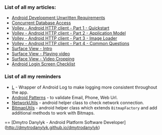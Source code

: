 ### List of all my articles:

* [Android Development Unwritten Requirements](https://github.com/dmytrodanylyk/dmytrodanylyk/blob/gh-pages/articles/Unwritten%20Requirements.md)
* [Concurrent Database Access](https://github.com/dmytrodanylyk/dmytrodanylyk/blob/gh-pages/articles/Concurrent%20Database%20Access.md)
* [Volley - Android HTTP client - Part 1 - Quickstart](https://github.com/dmytrodanylyk/dmytrodanylyk/blob/gh-pages/articles/volley-part-1.md)
* [Volley - Android HTTP client - Part 2 - Application Model](https://github.com/dmytrodanylyk/dmytrodanylyk/blob/gh-pages/articles/volley-part-2.md)
* [Volley - Android HTTP client - Part 3 - Image Loader](https://github.com/dmytrodanylyk/dmytrodanylyk/blob/gh-pages/articles/volley-part-3.md)
* [Volley - Android HTTP client - Part 4 - Common Questions](https://github.com/dmytrodanylyk/dmytrodanylyk/blob/gh-pages/articles/volley-part-4.md)
* [Surface View - Intro](https://github.com/dmytrodanylyk/dmytrodanylyk/blob/gh-pages/articles/surface-view-intro.md)
* [Surface View - Playing video](https://github.com/dmytrodanylyk/dmytrodanylyk/blob/gh-pages/articles/surface-view-play-video.md)
* [Surface View - Video Cropping](https://github.com/dmytrodanylyk/dmytrodanylyk/blob/gh-pages/articles/surface-view-video-cropping.md)
* [Android Login Screen Checklist](https://github.com/dmytrodanylyk/dmytrodanylyk/blob/gh-pages/articles/Android%20Login%20Screen%20Checklist.md)

### List of all my reminders

* [L][1] - Wrapper of Android Log to make logging more consistent throughout the app.
* [Android Patterns][2] - to validate Email, Phone, Web Url.
* [NetworkUtils][3] - android helper class to check network connection.
* [BitmapUtils][4] - android helper class which extends `BitmapFactory` and add additional methods to work with Bitmaps.

==
[Dmytro Danylyk - Android Platform Software Developer] (http://dmytrodanylyk.github.io/dmytrodanylyk)


  [1]: https://github.com/dmytrodanylyk/dmytrodanylyk/blob/gh-pages/reminder/log.md
  [2]: https://github.com/dmytrodanylyk/dmytrodanylyk/blob/gh-pages/reminder/android-patterns.md
  [3]: https://github.com/dmytrodanylyk/dmytrodanylyk/blob/gh-pages/reminder/network-utils.md
  [4]: https://github.com/dmytrodanylyk/dmytrodanylyk/blob/gh-pages/reminder/bitmap_utils.md
